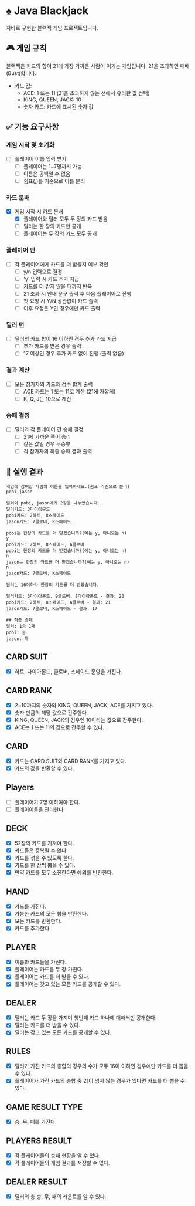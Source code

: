 # ♠️ Java Blackjack

자바로 구현한 블랙잭 게임 프로젝트입니다.

## 🎮 게임 규칙

블랙잭은 카드의 합이 21에 가장 가까운 사람이 이기는 게임입니다. 21을 초과하면 패배(Bust)합니다.

- 카드 값:
    - ACE: 1 또는 11 (21을 초과하지 않는 선에서 유리한 값 선택)
    - KING, QUEEN, JACK: 10
    - 숫자 카드: 카드에 표시된 숫자 값

## ✅ 기능 요구사항

### 게임 시작 및 초기화

- [ ] 플레이어 이름 입력 받기
    - [ ] 플레이어는 1~7명까지 가능
    - [ ] 이름은 공백일 수 없음
    - [ ] 쉼표(,)를 기준으로 이름 분리

### 카드 분배

- [x] 게임 시작 시 카드 분배
    - [x] 플레이어와 딜러 모두 두 장의 카드 받음
    - [ ] 딜러는 한 장의 카드만 공개
    - [ ] 플레이어는 두 장의 카드 모두 공개

### 플레이어 턴

- [ ] 각 플레이어에게 카드를 더 받을지 여부 확인
    - [ ] y/n 입력으로 결정
    - [ ] 'y' 입력 시 카드 추가 지급
    - [ ] 카드를 더 받지 않을 때까지 반복
    - [ ] 21 초과 시 안내 문구 출력 후 다음 플레이어로 진행
    - [ ] 첫 요청 시 Y/N 상관없이 카드 출력
    - [ ] 이후 요청은 Y인 경우에만 카드 출력

### 딜러 턴

- [ ] 딜러의 카드 합이 16 이하인 경우 추가 카드 지급
    - [ ] 추가 카드를 받은 경우 출력
    - [ ] 17 이상인 경우 추가 카드 없이 진행 (출력 없음)

### 결과 계산

- [ ] 모든 참가자의 카드와 점수 합계 출력
    - [ ] ACE 카드는 1 또는 11로 계산 (21에 가깝게)
    - [ ] K, Q, J는 10으로 계산

### 승패 결정

- [ ] 딜러와 각 플레이어 간 승패 결정
    - [ ] 21에 가까운 쪽이 승리
    - [ ] 같은 값일 경우 무승부
    - [ ] 각 참가자의 최종 승패 결과 출력

## 🚀 실행 결과

```
게임에 참여할 사람의 이름을 입력하세요.(쉼표 기준으로 분리)
pobi,jason

딜러와 pobi, jason에게 2장을 나누었습니다.
딜러카드: 3다이아몬드
pobi카드: 2하트, 8스페이드
jason카드: 7클로버, K스페이드

pobi는 한장의 카드를 더 받겠습니까?(예는 y, 아니오는 n)
y
pobi카드: 2하트, 8스페이드, A클로버
pobi는 한장의 카드를 더 받겠습니까?(예는 y, 아니오는 n)
n
jason는 한장의 카드를 더 받겠습니까?(예는 y, 아니오는 n)
n
jason카드: 7클로버, K스페이드

딜러는 16이하라 한장의 카드를 더 받았습니다.

딜러카드: 3다이아몬드, 9클로버, 8다이아몬드 - 결과: 20
pobi카드: 2하트, 8스페이드, A클로버 - 결과: 21
jason카드: 7클로버, K스페이드 - 결과: 17

## 최종 승패
딜러: 1승 1패
pobi: 승
jason: 패
```

## CARD SUIT

- [x] 하트, 다이아몬드, 클로버, 스페이드 문양을 가진다.

## CARD RANK

- [x] 2~10까지의 숫자와 KING, QUEEN, JACK, ACE를 가지고 있다.
- [x] 숫자 만큼의 해당 값으로 간주한다.
- [x] KING, QUEEN, JACK의 경우엔 10이라는 값으로 간주한다.
- [x] ACE는 1 또는 11의 값으로 간주할 수 있다.

## CARD

- [x] 카드는 CARD SUIT와 CARD RANK를 가지고 있다.
- [x] 카드의 값을 반환할 수 있다.

## Players

- [ ] 플레이어가 7명 이하여야 한다.
- [ ] 플레이어들을 관리한다.

## DECK

- [x] 52장의 카드를 가져야 한다.
- [x] 카드들은 중복될 수 없다.
- [x] 카드를 섞을 수 있도록 한다.
- [x] 카드를 한 장씩 뽑을 수 있다.
- [x] 만약 카드를 모두 소진한다면 예외를 반환한다.

## HAND

- [x] 카드를 가진다.
- [x] 가능한 카드의 모든 합을 반환한다.
- [x] 모든 카드를 반환한다.
- [x] 카드를 추가한다.

## PLAYER

- [x] 이름과 카드들을 가진다.
- [x] 플레이어는 카드를 두 장 가진다.
- [x] 플레이어는 카드를 더 받을 수 있다.
- [x] 플레이어는 갖고 있는 모든 카드를 공개할 수 있다.

## DEALER

- [x] 딜러는 카드 두 장을 가지며 첫번째 카드 하나에 대해서만 공개한다.
- [x] 딜러는 카드를 더 받을 수 있다.
- [x] 딜러는 갖고 있는 모든 카드를 공개할 수 있다.

## RULES

- [x] 딜러가 가진 카드의 총합의 경우의 수가 모두 16이 이하인 경우에만 카드를 더 뽑을 수 있다.
- [x] 플레이어가 가진 카드의 총합 중 21이 넘지 않는 경우가 있다면 카드를 더 뽑을 수 있다.

## GAME RESULT TYPE

- [x] 승, 무, 패를 가진다.

## PLAYERS RESULT

- [x] 각 플레이어들의 승패 현황을 알 수 있다.
- [x] 각 플레이어들의 게임 결과를 저장할 수 있다.

## DEALER RESULT

- [x] 딜러의 총 승, 무, 패의 카운트를 알 수 있다.
